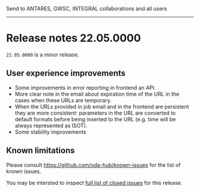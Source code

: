 Send to ANTARES, GWSC, INTEGRAL collaborations and all users

----

# Release notes 22.05.0000

`22.05.0000` is a minor release. 

## User experience improvements


* Some improvements in error reporting in frontend an API.
* More clear note in the email about expiration time of the URL in the cases when these URLs are temporary.
* When the URLs provided in job email and in the frontend are persistent they are more consistent: parameters in the URL are converted to default formats before being inserted to the URL (e.g. time will be always represented as ISOT).
* Some stability improvements

## Known limitations

Please consult https://github.com/oda-hub/known-issues for the list of known issues.

You may be intersted to inspect [full list of closed issues](https://github.com/issues?q=org%3Aoda-hub+milestone%3Av21.10.0003) for this release.
